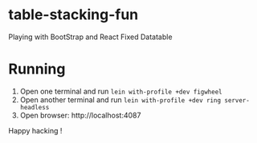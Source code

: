 # table-stacking-fun
Playing with BootStrap and React Fixed Datatable


# Running

1. Open one terminal and run `lein with-profile +dev figwheel`
2. Open another terminal and run `lein with-profile +dev ring server-headless`
3. Open browser: http://localhost:4087

Happy hacking !


